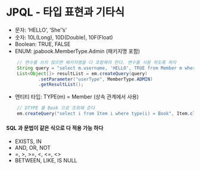 # JPQL - 타입 표현과 기타식

- 문자: ‘HELLO’, ‘She’’s’
- 숫자: 10L(Long), 10D(Double), 10F(Float)
- Boolean: TRUE, FALSE
- ENUM: jpabook.MemberType.Admin (패키지명 포함)
```java
    // 변수를 쓰지 않으면 패키지명을 다 포함해야 한다. 변수를 사용 하도록 하자
    String query = "select m.username, 'HELLO', TRUE from Member m where m.type = :userType";
    List<Object[]> resultList = em.createQuery(query)
            .setParameter("userType", MemberType.ADMIN)
            .getResultList();
```
- 엔티티 타입: TYPE(m) = Member (상속 관계에서 사용)
```java
    // DTYPE 를 Book 으로 조회해 준다
    em.createQuery("select i from Item i where type(i) = Book", Item.class);
```

#### SQL 과 문법이 같은 식으로 다 적용 가능 하다
- EXISTS, IN
- AND, OR, NOT
- =, >, >=, <, <=, <>
- BETWEEN, LIKE, IS NULL